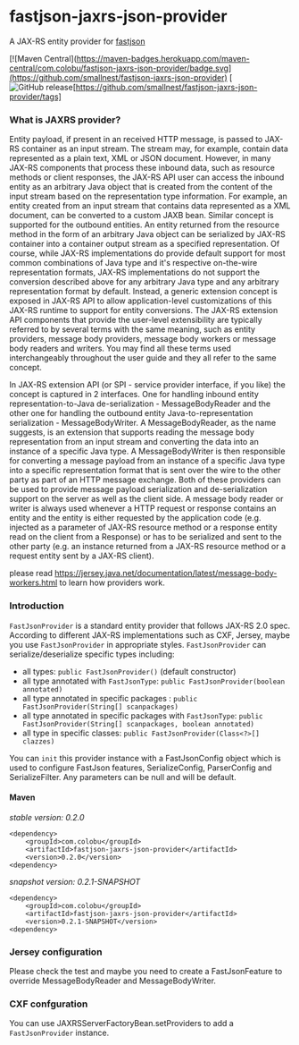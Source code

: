 fastjson-jaxrs-json-provider
============================

A JAX-RS entity provider for [fastjson](https://github.com/alibaba/fastjson)


[![Maven Central](https://maven-badges.herokuapp.com/maven-central/com.colobu/fastjson-jaxrs-json-provider/badge.svg](https://github.com/smallnest/fastjson-jaxrs-json-provider)
[![GitHub release](https://img.shields.io/github/tag/smallnest/fastjson-jaxrs-json-provider.svg)[https://github.com/smallnest/fastjson-jaxrs-json-provider/tags]
### What is JAXRS provider?
Entity payload, if present in an received HTTP message, is passed to JAX-RS container as an input stream. The stream may, for example, contain data represented as a plain text, XML or JSON document. 
However, in many JAX-RS components that process these inbound data, such as resource methods or client responses, the JAX-RS API user can access the inbound entity as an arbitrary Java object that is created from the content of the input stream based on the representation type information. 
For example, an entity created from an input stream that contains data represented as a XML document, can be converted to a custom JAXB bean. 
Similar concept is supported for the outbound entities. An entity returned from the resource method in the form of an arbitrary Java object can be serialized by JAX-RS container into a container output stream as a specified representation. 
Of course, while JAX-RS implementations do provide default support for most common combinations of Java type and it's respective on-the-wire representation formats, 
JAX-RS implementations do not support the conversion described above for any arbitrary Java type and any arbitrary representation format by default. 
Instead, a generic extension concept is exposed in JAX-RS API to allow application-level customizations of this JAX-RS runtime to support for entity conversions. 
The JAX-RS extension API components that provide the user-level extensibility are typically referred to by several terms with the same meaning, such as entity providers, message body providers, message body workers or message body readers and writers. 
You may find all these terms used interchangeably throughout the user guide and they all refer to the same concept. 

In JAX-RS extension API (or SPI - service provider interface, if you like) the concept is captured in 2 interfaces. 
One for handling inbound entity representation-to-Java de-serialization - MessageBodyReader<T> and the other one for handling the outbound entity Java-to-representation serialization - MessageBodyWriter<T>. 
A MessageBodyReader<T>, as the name suggests, is an extension that supports reading the message body representation from an input stream and converting the data into an instance of a specific Java type. 
A MessageBodyWriter<T> is then responsible for converting a message payload from an instance of a specific Java type into a specific representation format that is sent over the wire to the other party as part of an HTTP message exchange. 
Both of these providers can be used to provide message payload serialization and de-serialization support on the server as well as the client side. 
A message body reader or writer is always used whenever a HTTP request or response contains an entity and the entity is either requested by the application code (e.g. injected as a parameter of JAX-RS resource method or a response entity read on the client from a Response) or has to be serialized and sent to the other party (e.g. an instance returned from a JAX-RS resource method or a request entity sent by a JAX-RS client). 

please read <https://jersey.java.net/documentation/latest/message-body-workers.html> to learn how providers work.

### Introduction

`FastJsonProvider` is a standard entity provider that follows JAX-RS 2.0 spec. 
According to different JAX-RS implementations such as CXF, Jersey, maybe you use `FastJsonProvider` in appropriate styles.
`FastJsonProvider` can serialize/deserialize specific types including:
* all types: `public FastJsonProvider()` (default constructor)
* all type annotated with `FastJsonType`: `public FastJsonProvider(boolean annotated)`
* all type annotated in specific packages : `public FastJsonProvider(String[] scanpackages)`
* all type annotated in specific packages with `FastJsonType`: `public FastJsonProvider(String[] scanpackages, boolean annotated)`
* all type  in specific classes: `public FastJsonProvider(Class<?>[] clazzes)`

You can `init` this provider instance with a FastJsonConfig object which is used to configure FastJson features, SerializeConfig, ParserConfig and SerializeFilter. Any parameters can be null and will be default.
 
#### Maven
*stable version: 0.2.0*

```
<dependency>
	<groupId>com.colobu</groupId>
	<artifactId>fastjson-jaxrs-json-provider</artifactId>
	<version>0.2.0</version>
<dependency>
```

*snapshot version: 0.2.1-SNAPSHOT*
```
<dependency>
	<groupId>com.colobu</groupId>
	<artifactId>fastjson-jaxrs-json-provider</artifactId>
	<version>0.2.1-SNAPSHOT</version>
<dependency>
```


### Jersey configuration
Please check the test and maybe you need to create a FastJsonFeature to override MessageBodyReader and MessageBodyWriter.

### CXF confguration
You can use JAXRSServerFactoryBean.setProviders to add a `FastJsonProvider` instance.